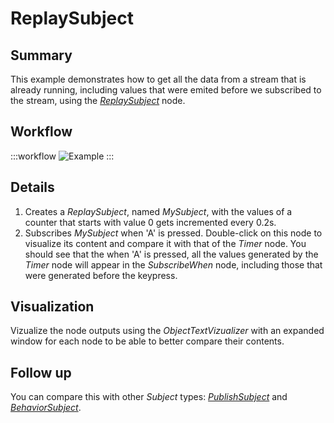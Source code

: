 # ReplaySubject

## Summary
This example demonstrates how to get all the data from a stream that is already running, including values that were emited before we subscribed to the stream, using the [*ReplaySubject*](https://bonsai-rx.org/docs/api/Bonsai.Reactive.ReplaySubject.html) node.

## Workflow

:::workflow
![Example](~/workflows/ReactiveExamples/ReplaySubject/ReplaySubject.bonsai)
:::

## Details
1. Creates a *ReplaySubject*, named *MySubject*, with the values of a counter that starts with value 0 gets incremented every 0.2s.
2. Subscribes *MySubject* when 'A' is pressed. Double-click on this node to visualize its content and compare it with that of the *Timer* node. You should see that the when 'A' is pressed, all the values generated by the *Timer* node will appear in the *SubscribeWhen* node, including those that were generated before the keypress.


## Visualization
Vizualize the node outputs using the *ObjectTextVizualizer* with an expanded window for each node to be able to better compare their contents.

## Follow up
You can compare this with other *Subject* types: [*PublishSubject*](../PublishSubject/PublishSubject.html) and [*BehaviorSubject*](../BehaviorSubject/BehaviorSubject.html).